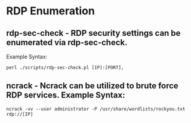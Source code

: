 # RDP Enumeration

## rdp-sec-check - RDP security settings can be enumerated via rdp-sec-check.

Example Syntax:
```
perl ./scripts/rdp-sec-check.pl [IP]:[PORT],
```
## ncrack - Ncrack can be utilized to brute force RDP services. Example Syntax:
```
ncrack -vv --user administrator -P /usr/share/wordlists/rockyou.txt rdp://[IP]
```
